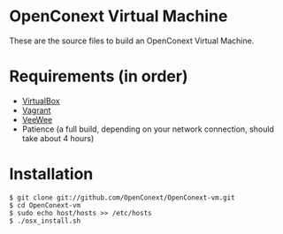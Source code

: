 # OpenConext Virtual Machine

These are the source files to build an OpenConext Virtual Machine.

# Requirements (in order)

* [VirtualBox](https://www.virtualbox.org/wiki/Downloads)
* [Vagrant](http://vagrantup.com/)
* [VeeWee](https://github.com/jedi4ever/veewee)
* Patience (a full build, depending on your network connection, should take about 4 hours)

# Installation

    $ git clone git://github.com/OpenConext/OpenConext-vm.git
    $ cd OpenConext-vm
    $ sudo echo host/hosts >> /etc/hosts
    $ ./osx_install.sh
